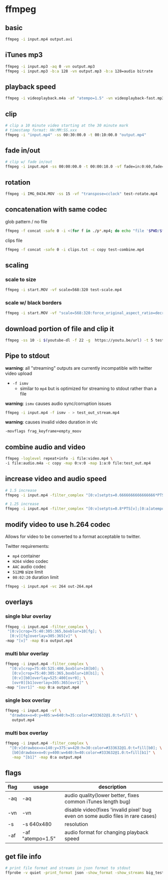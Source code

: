# ffmpeg

## basic

```sh
ffmpeg -i input.mp4 output.avi
```

## iTunes mp3

```sh
ffmpeg -i input.mp3 -aq 0 -vn output.mp3
ffmpeg -i input.mp3 -b:a 128 -vn output.mp3 -b:a 128=audio bitrate
```

## playback speed

```sh
ffmpeg -i videoplayback.m4a -af "atempo=1.5" -vn videoplayback-fast.mp3
```

## clip

```sh
# clip a 10 minute video starting at the 30 minute mark
# timestamp format: HH:MM:SS.xxx
ffmpeg -i "input.mp4" -ss 00:30:00.0 -t 00:10:00.0 "output.mp4"
```

## fade in/out

```sh
# clip w/ fade in/out
ffmpeg -i input.mp4 -ss 00:00:00.0 -t 00:00:10.0 -vf fade=in:0:60,fade=out:240:30 -af afade=in:st=0:d=1,afade=out:st=5:d=5 slide_fade_in.mp4
```

## rotation

```sh
ffmpeg -i IMG_0434.MOV -ss 15 -vf "transpose=cclock" test-rotate.mp4
```

## concatenation with same codec

glob pattern / no file

```sh
ffmpeg -f concat -safe 0 -i <(for f in ./p*.mp4; do echo "file '$PWD/$f'"; done) -c copy output.mp4
```

clips file

```sh
ffmpeg -f concat -safe 0 -i clips.txt -c copy test-combine.mp4
```

## scaling

### scale to size

```sh
ffmpeg -i start.MOV -vf scale=568:320 test-scale.mp4
```

### scale w/ black borders

```sh
ffmpeg -i start.MOV -vf "scale=568:320:force_original_aspect_ratio=decrease,pad=568:320:(ow-iw)/2:(oh-ih)/2" test-scale.mp4
```

## download portion of file and clip it

```sh
ffmpeg -ss 10 -i $(youtube-dl -f 22 -g  https://youtu.be/url) -t 5 test_out.mp4
```

## Pipe to stdout

**warning**: all "streaming" outputs are currently incompatible with twitter video upload

* `-f ismv`
  * similar to `mp4` but is optimized for streaming to stdout rather than a file

**warning**: `ismv` causes audio sync/corruption issues

```sh
ffmpeg -i input.mp4 -f ismv - > test_out_stream.mp4
```

**warning**: causes invalid video duration in vlc

```sh
-movflags frag_keyframe+empty_moov
```

## combine audio and video

```sh
ffmpeg -loglevel repeat+info -i file:video.mp4 \
-i file:audio.m4a -c copy -map 0:v:0 -map 1:a:0 file:test_out.mp4
```

## increase video and audio speed

```sh
# 1.5 increase
ffmpeg -i input.mp4 -filter_complex "[0:v]setpts=0.6666666666666666*PTS[v];[0:a]atempo=1.5[a]" -map "[v]" -map "[a]" output.mp4

# 1.25 increase
ffmpeg -i input.mp4 -filter_complex "[0:v]setpts=0.8*PTS[v];[0:a]atempo=1.25[a]" -map "[v]" -map "[a]" output.mp4
```

## modify video to use h.264 codec

Allows for video to be converted to a format acceptable to twitter.

Twitter requirements:

* `mp4` container
* `H264` video codec
* `AAC` audio codec
* `512MB` size limit
* `00:02:20` duration limit

```sh
ffmpeg -i input.mp4 -vc 264 out-264.mp4
```

## overlays

### single blur overlay

```sh
ffmpeg -i input.mp4 -filter_complex \
 "[0:v]crop=75:40:305:365,boxblur=10[fg]; \
  [0:v][fg]overlay=305:365[v]" \
-map "[v]" -map 0:a output.mp4
```

### multi blur overlay

```sh
ffmpeg -i input.mp4 -filter_complex \
  "[0:v]crop=75:40:525:400,boxblur=10[b0]; \
   [0:v]crop=75:40:305:365,boxblur=10[b1]; \
   [0:v][b0]overlay=525:400[ovr0]; \
   [ovr0][b1]overlay=305:365[ovr1]" \
-map "[ovr1]" -map 0:a output.mp4
```

### single box overlay

```sh
ffmpeg -i input.mp4 -vf \
  "drawbox=x=0:y=405:w=640:h=35:color=#333632@1.0:t=fill" \
   output.mp4
```

### multi box overlay

```sh
ffmpeg -i input.mp4 -filter_complex \
  "[0:v]drawbox=x=140:y=375:w=420:h=30:color=#333632@1.0:t=fill[b0]; \
   [b0]drawbox=x=0:y=400:w=640:h=40:color=#333632@1.0:t=fill[b1]" \
   -map "[b1]" -map 0:a output.mp4
```

## flags

| flag          | usage             | description
| ------------- |------------------ |-------------
| -aq           | -aq               | audio quality(lower better, fixes common iTunes length bug)
| -vn           | -vn               | disable video(fixes 'invalid pixel' bug even on some audio files in rare cases)
| -s            | -s 640x480        | resolution
| -af           | -af "atempo=1.5"  | audio format for changing playback speed

## get file info

```sh
# print file format and streams in json format to stdout
ffprobe -v quiet -print_format json -show_format -show_streams big_test_vid.mp4
```
